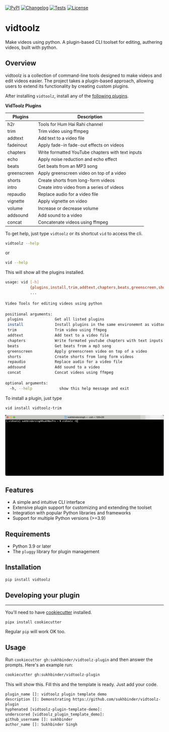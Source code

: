 
[![PyPI](https://img.shields.io/pypi/v/vidtoolz.svg)](https://pypi.org/project/vidtoolz/)
[![Changelog](https://img.shields.io/github/v/release/sukhbinder/vidtoolz?include_prereleases&label=changelog)](https://github.com/sukhbinder/vidtoolz/releases)
[![Tests](https://github.com/sukhbinder/vidtoolz/workflows/Test/badge.svg)](https://github.com/sukhbinder/vidtoolz/actions?query=workflow%3ATest)
[![License](https://img.shields.io/badge/license-Apache%202.0-blue.svg)](https://github.com/sukhbinder/vidtoolz/blob/main/LICENSE)


# vidtoolz
Make videos using python. A plugin-based CLI toolset for editing, authering videos, built with python.

**Overview**
-----------

vidtoolz is a collection of command-line tools designed to make videos and edit videos easier. The project takes a plugin-based approach, allowing users to extend its functionality by creating custom plugins.

After installing ``vidtoolz``, install any of the [following plugins](https://pypi.org/search/?q=vidtoolz).



**VidToolz Plugins**

| Plugins     | Description                                      |
|-------------|--------------------------------------------------|
| h2r         | Tools for Hum Hai Rahi channel                  |
| trim        | Trim video using ffmpeg                         |
| addtext     | Add text to a video file                        |
| fadeinout   | Apply fade-in fade-out effects on videos        |
| chapters    | Write formatted YouTube chapters with text inputs |
| echo        | Apply noise reduction and echo effect           |
| beats       | Get beats from an MP3 song                      |
| greenscreen | Apply greenscreen video on top of a video       |
| shorts      | Create shorts from long-form videos             |
| intro       | Create intro video from a series of videos      |
| repaudio    | Replace audio for a video file                  |
| vignette    | Apply vignette on video                         |
| volume      | Increase or decrease volume                     |
| addsound    | Add sound to a video                            |
| concat      | Concatenate videos using ffmpeg                 |


To get help, just type ``vidtoolz`` or its shortcut ``vid`` to access the cli.

```bash
vidtoolz --help 
```

or

```bash
vid --help
```
This will show all the plugins installed.

```bash
usage: vid [-h]
           {plugins,install,trim,addtext,chapters,beats,greenscreen,shorts,repaudio,addsound,concat}
           ...

Video Tools for editing videos using python

positional arguments:
 plugins              Get all listed plugins
 install              Install plugins in the same environemnt as vidtoolz
 trim                 Trim video using ffmpeg
 addtext              Add text to a video file
 chapters             Write formated youtube chapters with text inputs
 beats                Get beats from a mp3 song
 greenscreen          Apply greenscreen video on top of a video
 shorts               Create shorts from long form videos
 repaudio             Replace audio for a video file
 addsound             Add sound to a video
 concat               Concat videos using ffmpeg 

optional arguments:
  -h, --help            show this help message and exit

```


To install a plugin, just type 

```bash
vid install vidtoolz-trim
```

![vidtoolz-help](https://raw.githubusercontent.com/sukhbinder/vidtoolz/refs/heads/main/vidtoolz.gif)

**Features**
------------

*   A simple and intuitive CLI interface
*   Extensive plugin support for customizing and extending the toolset
*   Integration with popular Python libraries and frameworks
*   Support for multiple Python versions (>=3.9)

**Requirements**
----------------

*   Python 3.9 or later
*   The `pluggy` library for plugin management

**Installation**
----------------

```bash
pip install vidtoolz
```

## Developing your plugin
------------------------

You'll need to have [cookiecutter](https://cookiecutter.readthedocs.io/) installed.

```bash
pipx install cookiecutter
```

Regular `pip` will work OK too.

## Usage

Run `cookiecutter gh:sukhbinder/vidtoolz-plugin` and then answer the prompts. Here's an example run:

```bash
cookiecutter gh:sukhbinder/vidtoolz-plugin
```

This will show this. Fill this and the template is ready. Just add your code.

```
plugin_name []: vidtoolz plugin template demo
description []: Demonstrating https://github.com/sukhbinder/vidtoolz-plugin
hyphenated [vidtoolz-plugin-template-demo]:
underscored [vidtoolz_plugin_template_demo]:
github_username []: sukhbinder
author_name []: Sukhbinder Singh
```



